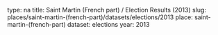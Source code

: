 type: na
title: Saint Martin (French part) / Election Results (2013)
slug: places/saint-martin-(french-part)/datasets/elections/2013
place: saint-martin-(french-part)
dataset: elections
year: 2013
